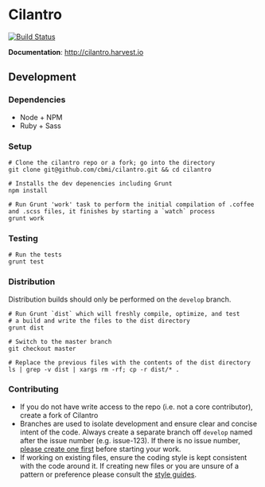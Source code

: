 # Cilantro

[![Build Status](https://travis-ci.org/cbmi/cilantro.png?branch=2.1)](https://travis-ci.org/cbmi/cilantro)

**Documentation**: http://cilantro.harvest.io

## Development

### Dependencies

- Node + NPM
- Ruby + Sass

### Setup

```
# Clone the cilantro repo or a fork; go into the directory
git clone git@github.com/cbmi/cilantro.git && cd cilantro

# Installs the dev depenencies including Grunt
npm install

# Run Grunt 'work' task to perform the initial compilation of .coffee
and .scss files, it finishes by starting a `watch` process
grunt work
```

### Testing

```
# Run the tests
grunt test
```

### Distribution

Distribution builds should only be performed on the `develop` branch.

```
# Run Grunt `dist` which will freshly compile, optimize, and test
# a build and write the files to the dist directory
grunt dist

# Switch to the master branch
git checkout master

# Replace the previous files with the contents of the dist directory
ls | grep -v dist | xargs rm -rf; cp -r dist/* .
```

### Contributing

- If you do not have write access to the repo (i.e. not a core contributor), create a fork of Cilantro
- Branches are used to isolate development and ensure clear and concise intent of the code. Always create a separate branch off `develop` named after the issue number (e.g. issue-123). If there is no issue number, [please create one first](https://github.com/cbmi/cilantro/issues/) before starting your work.
- If working on existing files, ensure the coding style is kept consistent
with the code around it. If creating new files or you are unsure of a pattern
or preference please consult the [style
guides](https://github.com/cbmi/style-guides/).
